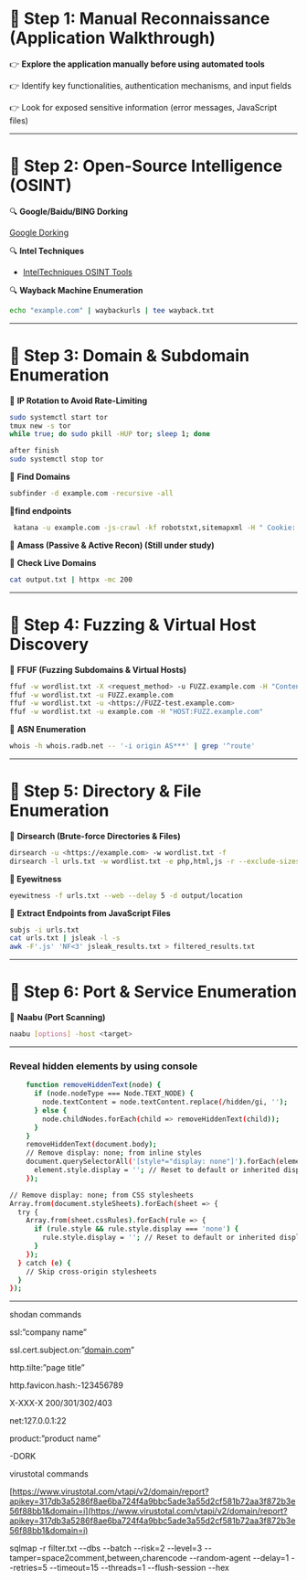 
# 📌 **Step 1: Manual Reconnaissance (Application Walkthrough)**
👉 **Explore the application manually before using automated tools**

👉 Identify key functionalities, authentication mechanisms, and input fields

👉 Look for exposed sensitive information (error messages, JavaScript files)

---

# 📌 **Step 2: Open-Source Intelligence (OSINT)**

🔍 **Google/Baidu/BING Dorking**

[Google Dorking](https://www.notion.so/Google-Dorking-166631d704958097aab1f9bfd4035023?pvs=21)

🔍 **Intel Techniques**

- [IntelTechniques OSINT Tools](https://inteltechniques.com/tools/Domain.html)

🔍 **Wayback Machine Enumeration**

```bash
echo "example.com" | waybackurls | tee wayback.txt
```

---

# 📌 **Step 3: Domain & Subdomain Enumeration**

🔹 **IP Rotation to Avoid Rate-Limiting**

```bash
sudo systemctl start tor
tmux new -s tor
while true; do sudo pkill -HUP tor; sleep 1; done

after finish 
sudo systemctl stop tor

```

🔹 **Find Domains**

```bash
subfinder -d example.com -recursive -all
```

**🔹find endpoints**

```bash
 katana -u example.com -js-crawl -kf robotstxt,sitemapxml -H " Cookie: session=token"   
```

🔹 **Amass (Passive & Active Recon) (Still under study)**

🔹 **Check Live Domains**

```bash
cat output.txt | httpx -mc 200
```

---

# 📌 **Step 4: Fuzzing & Virtual Host Discovery**

🔹 **FFUF (Fuzzing Subdomains & Virtual Hosts)**

```bash
ffuf -w wordlist.txt -X <request_method> -u FUZZ.example.com -H "Content-Type: application/x-www-form-urlencoded" -d <post_data> -x socks5://127.0.0.1:9050 -recursion -fc 403
ffuf -w wordlist.txt -u FUZZ.example.com
ffuf -w wordlist.txt -u <https://FUZZ-test.example.com>
ffuf -w wordlist.txt -u example.com -H "HOST:FUZZ.example.com"
```

🔹 **ASN Enumeration**

```bash
whois -h whois.radb.net -- '-i origin AS***' | grep '^route'
```

---

# 📌 **Step 5: Directory & File Enumeration**

🔹 **Dirsearch (Brute-force Directories & Files)**

```bash
dirsearch -u <https://example.com> -w wordlist.txt -f
dirsearch -l urls.txt -w wordlist.txt -e php,html,js -r --exclude-sizes=1234 -o output.txt --cookie="auth=token" -f --recursion-status 200-399
```

**🔹 Eyewitness**

```bash
eyewitness -f urls.txt --web --delay 5 -d output/location
```

🔹 **Extract Endpoints from JavaScript Files**

```bash
subjs -i urls.txt
cat urls.txt | jsleak -l -s 
awk -F'.js' 'NF<3' jsleak_results.txt > filtered_results.txt
```

---

# 📌 **Step 6: Port & Service Enumeration**

🔹 **Naabu (Port Scanning)**

```bash
naabu [options] -host <target>
```

---

### Reveal hidden elements by using console

```bash
	function removeHiddenText(node) {
	  if (node.nodeType === Node.TEXT_NODE) {
	    node.textContent = node.textContent.replace(/hidden/gi, '');
	  } else {
	    node.childNodes.forEach(child => removeHiddenText(child));
	  }
	}
	removeHiddenText(document.body);
	// Remove display: none; from inline styles
	document.querySelectorAll('[style*="display: none"]').forEach(element => {
	  element.style.display = ''; // Reset to default or inherited display
	});

// Remove display: none; from CSS stylesheets
Array.from(document.styleSheets).forEach(sheet => {
  try {
    Array.from(sheet.cssRules).forEach(rule => {
      if (rule.style && rule.style.display === 'none') {
        rule.style.display = ''; // Reset to default or inherited display
      }
    });
  } catch (e) {
    // Skip cross-origin stylesheets
  }
});
```

---

shodan commands

ssl:”company name”

ssl.cert.subject.on:”[domain.com](http://domain.com)”

http.tilte:”page title”

http.favicon.hash:-123456789

X-XXX-X 200/301/302/403

net:127.0.0.1:22

product:”product name”

-DORK

virustotal commands

[https://www.virustotal.com/vtapi/v2/domain/report?apikey=317db3a5286f8ae6ba724f4a9bbc5ade3a55d2cf581b72aa3f872b3e56f88bb1&domain=i](https://www.virustotal.com/vtapi/v2/domain/report?apikey=317db3a5286f8ae6ba724f4a9bbc5ade3a55d2cf581b72aa3f872b3e56f88bb1&domain=i)

sqlmap -r filter.txt --dbs --batch --risk=2 --level=3 --tamper=space2comment,between,charencode --random-agent --delay=1 --retries=5 --timeout=15 --threads=1 --flush-session --hex